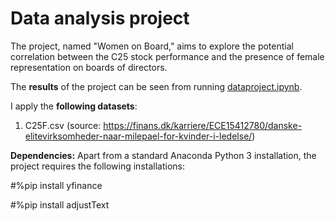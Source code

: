 # Data analysis project

The project, named "Women on Board," aims to explore the potential correlation between the C25 stock performance and the presence of female representation on boards of directors.

The **results** of the project can be seen from running [dataproject.ipynb](dataproject.ipynb).

I apply the **following datasets**:

1. C25F.csv (source: https://finans.dk/karriere/ECE15412780/danske-elitevirksomheder-naar-milepael-for-kvinder-i-ledelse/)

**Dependencies:** Apart from a standard Anaconda Python 3 installation, the project requires the following installations:

#%pip install yfinance

#%pip install adjustText

